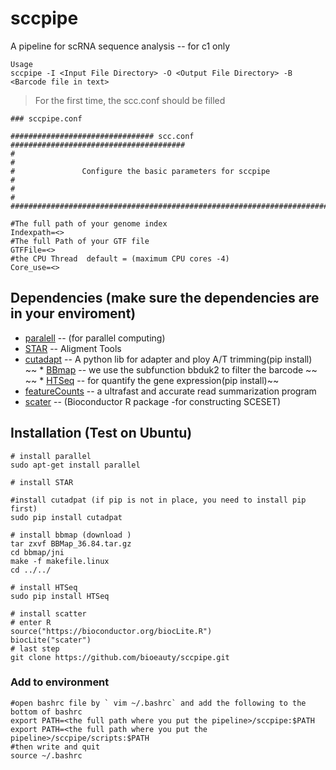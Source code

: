 # sccpipe
A pipeline for scRNA sequence analysis -- for c1 only 

```shell
Usage
sccpipe -I <Input File Directory> -O <Output File Directory> -B <Barcode file in text>
```
> For the first time, the scc.conf should be filled 

```
### sccpipe.conf

################################ scc.conf #######################################
#																				#
#	 			Configure the basic parameters for sccpipe						#
#																				#
#################################################################################

#The full path of your genome index
Indexpath=<>
#The full Path of your GTF file 
GTFFile=<>
#the CPU Thread  default = (maximum CPU cores -4)
Core_use=<>
```

## Dependencies (make sure the dependencies are in your enviroment)
* [paralell](https://www.gnu.org/software/parallel/) -- (for parallel computing)
* [STAR](https://github.com/alexdobin/STAR)    -- Aligment Tools 
* [cutadapt](http://cutadapt.readthedocs.io/en/stable/guide.html) -- A python lib for adapter and ploy A/T trimming(pip install)
~~ * [BBmap](https://sourceforge.net/projects/bbmap/)    -- we use the subfunction bbduk2 to filter the barcode ~~ 
~~ * [HTSeq](http://www-huber.embl.de/users/anders/HTSeq/doc/overview.html)    -- for quantify the gene expression(pip install)~~
* [featureCounts](http://bioinf.wehi.edu.au/featureCounts/) -- a ultrafast and accurate read summarization program
* [scater](http://bioconductor.org/packages/release/bioc/html/scater.html)   -- (Bioconductor R package -for constructing SCESET)

## Installation (Test on Ubuntu)
```shell
# install parallel
sudo apt-get install parallel  

# install STAR 

#install cutadpat (if pip is not in place, you need to install pip first)
sudo pip install cutadpat

# install bbmap (download )
tar zxvf BBMap_36.84.tar.gz
cd bbmap/jni
make -f makefile.linux
cd ../../

# install HTSeq
sudo pip install HTSeq

# install scatter
# enter R
source("https://bioconductor.org/biocLite.R")
biocLite("scater")
# last step 
git clone https://github.com/bioeauty/sccpipe.git
```

### Add to environment
```
#open bashrc file by ` vim ~/.bashrc` and add the following to the bottom of bashrc
export PATH=<the full path where you put the pipeline>/sccpipe:$PATH
export PATH=<the full path where you put the pipeline>/sccpipe/scripts:$PATH
#then write and quit
source ~/.bashrc
```
